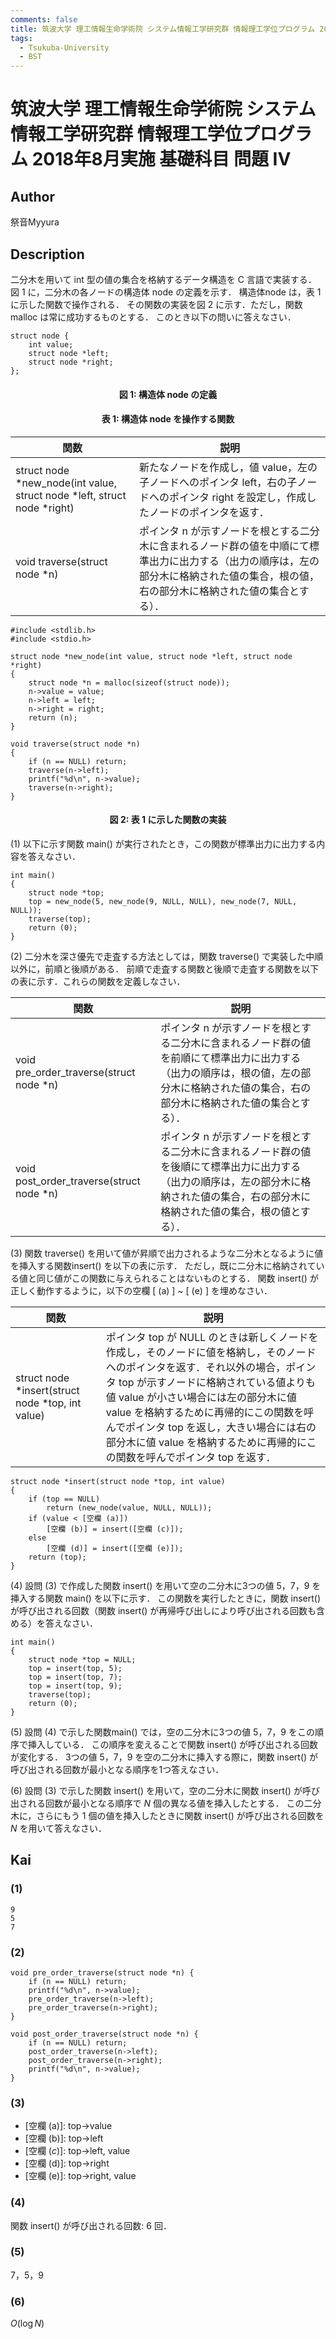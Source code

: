 ```yaml
---
comments: false
title: 筑波大学 理工情報生命学術院 システム情報工学研究群 情報理工学位プログラム 2018年8月実施 基礎科目 問題 IV
tags:
  - Tsukuba-University
  - BST
---
```

# 筑波大学 理工情報生命学術院 システム情報工学研究群 情報理工学位プログラム 2018年8月実施 基礎科目 問題 IV

## **Author**
祭音Myyura

## **Description**
二分木を用いて int 型の値の集合を格納するデータ構造を C 言語で実装する．
図 1 に，二分木の各ノードの構造体 node の定義を示す．
構造体node は，表 1 に示した関数で操作される．
その関数の実装を図 2 に示す．ただし，関数 malloc は常に成功するものとする．
このとき以下の問いに答えなさい．

```text
struct node {
    int value;
    struct node *left;
    struct node *right;
};
```
#### <center> 図 1: 構造体 node の定義

#### <center> 表 1: 構造体 node を操作する関数
|関数|説明|
|-|-|
| struct node *new_node(int value, struct node *left, struct node *right) | 新たなノードを作成し，値 value，左の子ノードへのポインタ left，右の子ノードへのポインタ right を設定し，作成したノードのポインタを返す．|
| void traverse(struct node *n) | ポインタ n が示すノードを根とする二分木に含まれるノード群の値を中順にて標準出力に出力する（出力の順序は，左の部分木に格納された値の集合，根の値，右の部分木に格納された値の集合とする）．|

```text
#include <stdlib.h>
#include <stdio.h>

struct node *new_node(int value, struct node *left, struct node *right)
{
    struct node *n = malloc(sizeof(struct node));
    n->value = value;
    n->left = left;
    n->right = right;
    return (n);
}

void traverse(struct node *n)
{
    if (n == NULL) return;
    traverse(n->left);
    printf("%d\n", n->value);
    traverse(n->right);
}
```
#### <center> 図 2: 表 1 に示した関数の実装


(1) 以下に示す関数 main() が実行されたとき，この関数が標準出力に出力する内容を答えなさい．

```text
int main()
{
    struct node *top;
    top = new_node(5, new_node(9, NULL, NULL), new_node(7, NULL, NULL));
    traverse(top);
    return (0);
}
```


(2) 二分木を深さ優先で走査する方法としては，関数 traverse() で実装した中順以外に，前順と後順がある．
前順で走査する関数と後順で走査する関数を以下の表に示す．これらの関数を定義しなさい．

|関数|説明|
|-|-|
| void pre_order_traverse(struct node *n) | ポインタ n が示すノードを根とする二分木に含まれるノード群の値を前順にて標準出力に出力する（出力の順序は，根の値，左の部分木に格納された値の集合，右の部分木に格納された値の集合とする）．|
| void post_order_traverse(struct node *n) | ポインタ n が示すノードを根とする二分木に含まれるノード群の値を後順にて標準出力に出力する（出力の順序は，左の部分木に格納された値の集合，右の部分木に格納された値の集合，根の値とする）．|


(3) 関数 traverse() を用いて値が昇順で出力されるような二分木となるように値を挿入する関数insert() を以下の表に示す．
ただし，既に二分木に格納されている値と同じ値がこの関数に与えられることはないものとする．
関数 insert() が正しく動作するように，以下の空欄 \[ (a) \] ~ \[ (e) \] を埋めなさい．

|関数|説明|
|-|-|
| struct node *insert(struct node *top, int value) | ポインタ top が NULL のときは新しくノードを作成し，そのノードに値を格納し，そのノードへのポインタを返す．それ以外の場合，ポインタ top が示すノードに格納されている値よりも値 value が小さい場合には左の部分木に値 value を格納するために再帰的にこの関数を呼んでポインタ top を返し，大きい場合には右の部分木に値 value を格納するために再帰的にこの関数を呼んでポインタ top を返す．|

```text
struct node *insert(struct node *top, int value)
{
    if (top == NULL)
        return (new_node(value, NULL, NULL));
    if (value < [空欄 (a)])
        [空欄 (b)] = insert([空欄 (c)]);
    else
        [空欄 (d)] = insert([空欄 (e)]);
    return (top);
}
```

(4) 設問 (3) で作成した関数 insert() を用いて空の二分木に3つの値 5，7，9 を挿入する関数 main() を以下に示す．
この関数を実行したときに，関数 insert() が呼び出される回数（関数 insert() が再帰呼び出しにより呼び出される回数も含める）を答えなさい．

```text
int main()
{
    struct node *top = NULL;
    top = insert(top, 5);
    top = insert(top, 7);
    top = insert(top, 9);
    traverse(top);
    return (0);
}
```

(5) 設問 (4) で示した関数main() では，空の二分木に3つの値 5，7，9 をこの順序で挿入している．
この順序を変えることで関数 insert() が呼び出される回数が変化する．
3つの値 5，7，9 を空の二分木に挿入する際に，関数 insert() が呼び出される回数が最小となる順序を1つ答えなさい．

(6) 設問 (3) で示した関数 insert() を用いて，空の二分木に関数 insert() が呼び出される回数が最小となる順序で $N$ 個の異なる値を挿入したとする．
この二分木に，さらにもう 1 個の値を挿入したときに関数 insert() が呼び出される回数を $N$ を用いて答えなさい．


## **Kai**
### (1)
```text
9
5
7
```

### (2)
```text
void pre_order_traverse(struct node *n) {
    if (n == NULL) return;
    printf("%d\n", n->value);
    pre_order_traverse(n->left);
    pre_order_traverse(n->right);
}

void post_order_traverse(struct node *n) {
    if (n == NULL) return;
    post_order_traverse(n->left);
    post_order_traverse(n->right);
    printf("%d\n", n->value);
}
```

### (3)
- \[空欄 (a)\]: top->value
- \[空欄 (b)\]: top->left
- \[空欄 ($c$)\]: top->left, value
- \[空欄 (d)\]: top->right
- \[空欄 (e)\]: top->right, value

### (4)
関数 insert() が呼び出される回数: 6 回．

### (5)
7，5，9

### (6)
$O(\log N)$